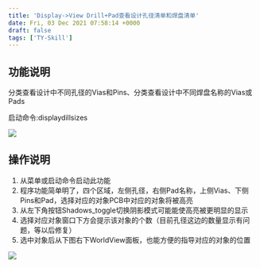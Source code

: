 ```yaml
---
title: 'Display->View Drill+Pad查看设计孔径清单和焊盘清单'
date: Fri, 03 Dec 2021 07:58:14 +0000
draft: false
tags: ['TY-Skill']
---
```


功能说明
----

分类查看设计中不同孔径的Vias和Pins、分类查看设计中不同焊盘名称的Vias或Pads

启动命令:displaydillsizes

![](https://a1024.synology.me:222/images/blog2022/Snipaste_2021-12-03_15-27-34.png)

操作说明
----

1.  从菜单或启动命令启动此功能
2.  程序功能简单明了，四个区域，左侧孔径，右侧Pad名称，上侧Vias、下侧Pins和Pad，选择对应的对象PCB中对应的对象将被高亮
3.  从左下角按钮Shadows\_toggle切换阴影模式可能能使高亮被更明显的显示
4.  选择对应对象窗口下方会提示该对象的个数（目前孔径这边的数量显示有问题，等以后修复）
5.  选中对象后从下图右下WorldView面板，也能方便的指导对应的对象的位置

![](https://a1024.synology.me:222/images/blog2022/Snipaste_2021-12-03_15-55-45.png)